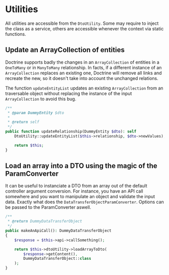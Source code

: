 # Utilities

All utilities are accessible from the `DtoUtility`. Some may require to inject the class as a service, others are accessible whenever the context via static functions.

## Update an ArrayCollection of entities

Doctrine supports badly the changes in an `ArrayCollection` of entities in a `OneToMany` or in `ManyToMany` relationship. In facts, if a different instance of an `ArrayCollection` replaces an existing one, Doctrine will remove all links and recreate the new, so it doesn't take into account the unchanged relations.

The function `updateEntityList` updates an existing `ArrayCollection` from an traversable object without replacing the instance of the input `ArrayCollection` to avoid this bug.

```php
/**
 * @param DummyEntity $dto
 *
 * @return self
 */
public function updateRelationship(DummyEntity $dto): self
    DtoUtility::updateEntityList($this->relationship, $dto->newValues);

    return $this;
}
```

## Load an array into a DTO using the magic of the ParamConverter

It can be useful to instanciate a DTO from an array out of the default controller argument conversion. For instance, you have an API call somewhere and you want to manipulate an object and validate the input data. Exactly what does the `DataTransferObjectParamConverter`. Options can be passed to the ParamConverter aswell.

```php
/**
 * @return DummyDataTransferObject
 */
public makeAnApiCall(): DummyDataTransferObject
{
    $response = $this->api->callSomething();

    return $this->dtoUtility->loadArrayToDto(
        $response->getContent(),
        DummyDataTransferObject::class
    );
}
```
